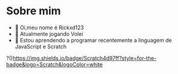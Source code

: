 # Sobre mim
- 👋 Oi,meu nome é Rickxd123
- 👀 Atualmente jogando Volei
- 🌱 Estou aprendendo a programar recentemente a linguagem de JavaScript e Scratch


?()https://img.shields.io/badge/Scratch4d97ff?style=for-the-badge&logo=Scratch&logoColor=white
